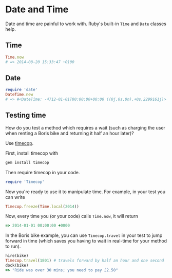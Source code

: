 # Date and Time

Date and time are painful to work with. Ruby's built-in ```Time``` and ```Date``` classes help.

## Time

```ruby
Time.now
# => 2014-08-20 15:33:47 +0100 
```

## Date

```ruby
require 'date'
DateTime.new
# => #<DateTime: -4712-01-01T00:00:00+00:00 ((0j,0s,0n),+0s,2299161j)> 
```

## Testing time

How do you test a method which requires a wait (such as charging the user when renting a Boris bike and returning it half an hour later)?

Use [timecop](https://github.com/travisjeffery/timecop).

First, install timecop with

```ruby
gem install timecop
```

Then require timecop in your code.

```ruby
require 'Timecop'
```

Now you're ready to use it to manipulate time. For example, in your test you can write 

```ruby
Timecop.freeze(Time.local(2014))
```

Now, every time you (or your code) calls ```Time.now```, it will return

```ruby
=> 2014-01-01 00:00:00 +0000
```

In the Boris bike example, you can use ```Timecop.travel``` in your test to jump forward in time (which saves you having to wait in real-time for your method to run).

```ruby
hire(bike)
Timecop.travel(1801) # travels forward by half an hour and one second
dock(bike)
=> "Ride was over 30 mins; you need to pay £2.50"
```
